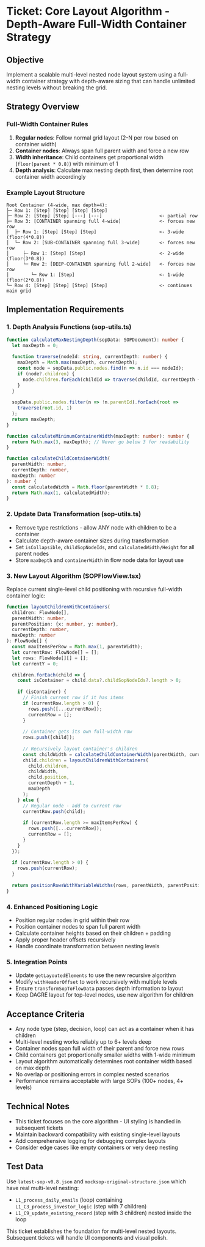 # Ticket: Core Layout Algorithm - Depth-Aware Full-Width Container Strategy

## Objective
Implement a scalable multi-level nested node layout system using a full-width container strategy with depth-aware sizing that can handle unlimited nesting levels without breaking the grid.

## Strategy Overview

### Full-Width Container Rules
1. **Regular nodes**: Follow normal grid layout (2-N per row based on container width)
2. **Container nodes**: Always span full parent width and force a new row
3. **Width inheritance**: Child containers get proportional width (`floor(parent * 0.8)`) with minimum of 1
4. **Depth analysis**: Calculate max nesting depth first, then determine root container width accordingly

### Example Layout Structure
```
Root Container (4-wide, max depth=4):
├─ Row 1: [Step] [Step] [Step] [Step]
├─ Row 2: [Step] [Step] [---] [---]                     <- partial row
├─ Row 3: [CONTAINER spanning full 4-wide]              <- forces new row
│  ├─ Row 1: [Step] [Step] [Step]                       <- 3-wide (floor(4*0.8))
│  └─ Row 2: [SUB-CONTAINER spanning full 3-wide]       <- forces new row
│     ├─ Row 1: [Step] [Step]                           <- 2-wide (floor(3*0.8))
│     └─ Row 2: [DEEP-CONTAINER spanning full 2-wide]   <- forces new row
│        └─ Row 1: [Step]                               <- 1-wide (floor(2*0.8))
└─ Row 4: [Step] [Step] [Step] [Step]                   <- continues main grid
```

## Implementation Requirements

### 1. Depth Analysis Functions (sop-utils.ts)

```typescript
function calculateMaxNestingDepth(sopData: SOPDocument): number {
  let maxDepth = 0;
  
  function traverse(nodeId: string, currentDepth: number) {
    maxDepth = Math.max(maxDepth, currentDepth);
    const node = sopData.public.nodes.find(n => n.id === nodeId);
    if (node?.children) {
      node.children.forEach(childId => traverse(childId, currentDepth + 1));
    }
  }
  
  sopData.public.nodes.filter(n => !n.parentId).forEach(root => 
    traverse(root.id, 1)
  );
  return maxDepth;
}

function calculateMinimumContainerWidth(maxDepth: number): number {
  return Math.max(3, maxDepth); // Never go below 3 for readability
}

function calculateChildContainerWidth(
  parentWidth: number, 
  currentDepth: number, 
  maxDepth: number
): number {
  const calculatedWidth = Math.floor(parentWidth * 0.8);
  return Math.max(1, calculatedWidth);
}
```

### 2. Update Data Transformation (sop-utils.ts)

- Remove type restrictions - allow ANY node with children to be a container
- Calculate depth-aware container sizes during transformation
- Set `isCollapsible`, `childSopNodeIds`, and `calculatedWidth/Height` for all parent nodes
- Store `maxDepth` and `containerWidth` in flow node data for layout use

### 3. New Layout Algorithm (SOPFlowView.tsx)

Replace current single-level child positioning with recursive full-width container logic:

```typescript
function layoutChildrenWithContainers(
  children: FlowNode[], 
  parentWidth: number,
  parentPosition: {x: number, y: number},
  currentDepth: number,
  maxDepth: number
): FlowNode[] {
  const maxItemsPerRow = Math.max(1, parentWidth);
  let currentRow: FlowNode[] = [];
  let rows: FlowNode[][] = [];
  let currentY = 0;

  children.forEach(child => {
    const isContainer = child.data?.childSopNodeIds?.length > 0;
    
    if (isContainer) {
      // Finish current row if it has items
      if (currentRow.length > 0) {
        rows.push([...currentRow]);
        currentRow = [];
      }
      
      // Container gets its own full-width row
      rows.push([child]);
      
      // Recursively layout container's children
      const childWidth = calculateChildContainerWidth(parentWidth, currentDepth, maxDepth);
      child.children = layoutChildrenWithContainers(
        child.children, 
        childWidth, 
        child.position,
        currentDepth + 1,
        maxDepth
      );
    } else {
      // Regular node - add to current row
      currentRow.push(child);
      
      if (currentRow.length >= maxItemsPerRow) {
        rows.push([...currentRow]);
        currentRow = [];
      }
    }
  });
  
  if (currentRow.length > 0) {
    rows.push(currentRow);
  }
  
  return positionRowsWithVariableWidths(rows, parentWidth, parentPosition);
}
```

### 4. Enhanced Positioning Logic

- Position regular nodes in grid within their row
- Position container nodes to span full parent width
- Calculate container heights based on their children + padding
- Apply proper header offsets recursively
- Handle coordinate transformation between nesting levels

### 5. Integration Points

- Update `getLayoutedElements` to use the new recursive algorithm
- Modify `withHeaderOffset` to work recursively with multiple levels
- Ensure `transformSopToFlowData` passes depth information to layout
- Keep DAGRE layout for top-level nodes, use new algorithm for children

## Acceptance Criteria

- Any node type (step, decision, loop) can act as a container when it has children
- Multi-level nesting works reliably up to 6+ levels deep
- Container nodes span full width of their parent and force new rows
- Child containers get proportionally smaller widths with 1-wide minimum
- Layout algorithm automatically determines root container width based on max depth
- No overlap or positioning errors in complex nested scenarios
- Performance remains acceptable with large SOPs (100+ nodes, 4+ levels)

## Technical Notes

- This ticket focuses on the core algorithm - UI styling is handled in subsequent tickets
- Maintain backward compatibility with existing single-level layouts
- Add comprehensive logging for debugging complex layouts
- Consider edge cases like empty containers or very deep nesting

## Test Data

Use `latest-sop-v0.8.json` and `mocksop-original-structure.json` which have real multi-level nesting:
- `L1_process_daily_emails` (loop) containing `L1_C3_process_investor_logic` (step with 7 children)
- `L1_C9_update_existing_record` (step with 3 children) nested inside the loop

This ticket establishes the foundation for multi-level nested layouts. Subsequent tickets will handle UI components and visual polish. 